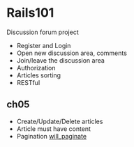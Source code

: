 # Rails101

Discussion forum project

* Register and Login
* Open new discussion area, comments
* Join/leave the discussion area
* Authorization
* Articles sorting
* RESTful

## ch05

* Create/Update/Delete articles
* Article must have content
* Pagination [will_paginate](https://github.com/mislav/will_paginate)
